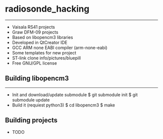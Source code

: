 # radiosonde_hacking
---------
* Vaisala RS41 projects
* Graw DFM-09 projects
* Based on libopencm3 libraries
* Developed in QtCreator IDE
* GCC ARM none EABI compiler (arm-none-eabi)
* Some templates for new project
* ST-link clone info/pictures/bluepill
* Free GNU/GPL license

## Building libopencm3
---------
* Init and download/update submodule
    $ git submodule init
    $ git submodule update
* Build it (requiest python3)
    $ cd libopencm3
    $ make

## Building projects
* TODO
